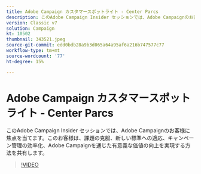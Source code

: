 ```yaml
---
title: Adobe Campaign カスタマースポットライト - Center Parcs
description: このAdobe Campaign Insider セッションでは、Adobe Campaignのお客様に対して、課題を解決し、新しい標準に合わせて調整する方法をお知らせします。詳しくは、60 ～ 160 文字の範囲で説明します。
version: Classic v7
solution: Campaign
kt: 10502
thumbnail: 343521.jpeg
source-git-commit: edd0bdb28a9b3d065a64a95af6a216b747577c77
workflow-type: tm+mt
source-wordcount: '77'
ht-degree: 15%

---
```


# Adobe Campaign カスタマースポットライト - Center Parcs

このAdobe Campaign Insider セッションでは、Adobe Campaignのお客様に焦点を当てます。このお客様は、課題の克服、新しい標準への適応、キャンペーン管理の効率化、Adobe Campaignを通じた有意義な価値の向上を実現する方法を共有します。

>[!VIDEO](https://video.tv.adobe.com/v/343521/?quality=12&learn=on)

